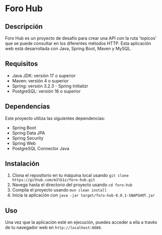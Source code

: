 # Foro Hub

## Descripción

Foro Hub es un proyecto de desafío para crear una API con la ruta 'topicos' que se puede consultar en los diferentes métodos HTTP. Esta aplicación web está desarrollada con Java, Spring Boot, Maven y MySQL.

## Requisitos

- Java JDK: versión 17 o superior
- Maven: versión 4 o superior
- Spring: versión 3.2.3 - Spring Initializr
- PostgreSQL: versión 16 o superior

## Dependencias

Este proyecto utiliza las siguientes dependencias:

- Spring Boot
- Spring Data JPA
- Spring Security
- Spring Web
- PostgreSQL Connector Java

## Instalación

1. Clona el repositorio en tu máquina local usando `git clone https://github.com/m3lb1z/foro-hub.git`
2. Navega hasta el directorio del proyecto usando `cd foro-hub`
3. Compila el proyecto usando `mvn clean install`
4. Inicia la aplicación con `java -jar target/foro-hub-0.0.1-SNAPSHOT.jar`

## Uso

Una vez que la aplicación esté en ejecución, puedes acceder a ella a través de tu navegador web en `http://localhost:8080`.
